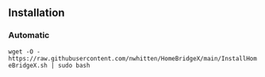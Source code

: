 ## Installation

### Automatic

`wget -O - https://raw.githubusercontent.com/nwhitten/HomeBridgeX/main/InstallHomeBridgeX.sh | sudo bash`
